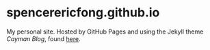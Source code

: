# spencerericfong.github.io
My personal site. Hosted by GitHub Pages and using the Jekyll theme *Cayman Blog*, found [here](https://github.com/lorepirri/cayman-blog).
